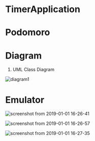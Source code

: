 # TimerApplication

# Podomoro

# Diagram

1. UML Class Diagram

![diagram1](https://user-images.githubusercontent.com/17770615/51954841-b0119e00-247c-11e9-85cf-95d4ab88aff6.png)


# Emulator


![screenshot from 2019-01-01 16-26-41](https://user-images.githubusercontent.com/17770615/51889713-3377b480-23d5-11e9-8b1f-6ec44966c6df.png)


![screenshot from 2019-01-01 16-26-57](https://user-images.githubusercontent.com/17770615/51889715-3377b480-23d5-11e9-8797-c9283791ef7c.png)


![screenshot from 2019-01-01 16-27-35](https://user-images.githubusercontent.com/17770615/51889717-34104b00-23d5-11e9-80a8-3af3504073da.png)

